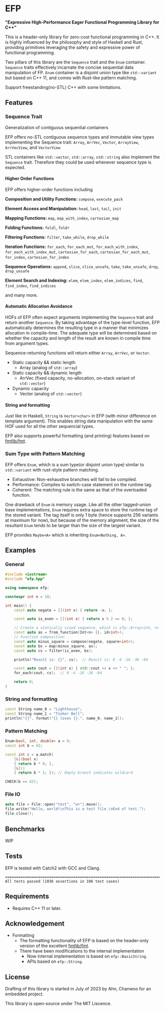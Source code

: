 # EFP

**"Expressive High-Performance Eager Functional Programming Library for C++"**

This is a header-only library for zero-cost functional programming in C++. It is highly influenced by the philosophy and style of Haskell and Rust, providing primitives leveraging the safety and expressive power of functional programming.

Two pillars of this library are the `Sequence` trait and the `Enum` container. `Sequence` traits effectively incarnate the concise sequential data manipulation of FP. `Enum` container is a disjoint union type like `std::variant` but based on C++ 11, and comes with Rust-like pattern matching. 

Support freestanding(no-STL) C++ with some limitations.

## Features

### Sequence Trait

Generalization of contiguous sequential containers

EFP offers no-STL contiguous sequence types and immutable view types implementing the Sequence trait: `Array`, `ArrVec`, `Vector`, `ArrayView`, `ArrVecView`, and `VectorView`

STL containers like `std::vector`, `std::array`, `std::string` also implement the `Sequence` trait. Therefore they could be used whenever sequence type is expected.

#### Higher Order Functions
EFP offers higher-order functions including   

**Composition and Utility Functions:** `compose`, `execute_pack`

**Element Access and Manipulation:** `head`, `last`, `tail`, `init`

**Mapping Functions:** `map`, `map_with_index`, `cartesian_map`

**Folding Functions:** `foldl`, `foldr`

**Filtering Functions:** `filter`, `take_while`, `drop_while`

**Iteration Functions:** `for_each`, `for_each_mut`, `for_each_with_index`, `for_each_with_index_mut`, `cartesian_for_each`, `cartesian_for_each_mut`, `for_index`, `cartesian_for_index`

**Sequence Operations:** `append`, `slice`, `slice_unsafe`, `take`, `take_unsafe`, `drop`, `drop_unsafe`

**Element Search and Indexing:** `elem`, `elem_index`, `elem_indices`, `find`, `find_index`, `find_indices`

and many more.

#### Automatic Allocation Avoidance
HOFs of EFP often expect arguments implementing the `Sequence` trait and return another `Sequence`. By taking advantage of the type-level function, EFP automatically determines the resulting type in a manner that minimizes allocation in compile-time. The adequate type will be determined based on whether the capacity and length of the result are known in compile time from argument types.

Sequence-returning functions will return either `Array`, `ArrVec`, or `Vector`.

- Static capacity && static length
  - Array (analog of `std::array`)
- Static capacity && dynamic length
  - ArrVec (fixed capacity, no-allocation, on-stack variant of `std::vector`)
- Dynamic capacity
  - Vector (analog of `std::vector`)

#### String and formatting
Just like in Haskell, `String` is `Vector<char>` in EFP (with minor difference on template argument). This enables string data manipulation with the same HOF used for all the other sequencial types. 

EFP also supports powerful formatting (and printing) features based on [fmtlib/fmt](https://github.com/fmtlib/fmt).

### Sum Type with Pattern Matching

EFP offers `Enum`, which is a sum type(or disjoint union type) similar to `std::variant` with rust-style pattern matching. 

- Exhaustive: Non-exhaustive branches will fail to be compiled.
- Performance: Compiles to switch-case statement on the runtime tag. 
- Coherent: The matching rule is the same as that of the overloaded function.
  
One drawback of `Enum` is memory usage. Like all the other tagged-union base implementations, `Enum` requires extra space to store the runtime tag of the stored variant. The tag itself is only 1 byte (hence supports 256 variants at maximum for now), but because of the memory alignment, the size of the resultant `Enum` tends to be larger than the size of the largest variant.

EFP provides `Maybe<A>` which is inheriting `Enum<Nothing, A>`. 

## Examples
### General
```cpp
#include <iostream>
#include "efp.hpp"

using namespace efp;

constexpr int n = 10;

int main() {
    const auto negate = [](int x) { return -x; };

    const auto is_even = [](int x) { return x % 2 == 0; };

    // Create a statically sized sequence, which is efp::Array<int, n> with identity function
    const auto as = from_function(Int<n> {}, id<int>);
    // Function composition
    const auto minus_square = compose(negate, square<int>);
    const auto bs = map(minus_square, as);
    const auto cs = filter(is_even, bs);

    println("Result is: {}", cs);  // Result is: 0 -4 -16 -36 -64

    const auto cout = [](int x) { std::cout << x << " "; };
    for_each(cout, cs);  // 0 -4 -16 -36 -64

    return 0;
}
```

### String and formatting
```cpp
const String name_0 = "Lighthouse";
const String name_1 = "Tinker Bell";
println("{}", format("{} loves {}.", name_0, name_1));
``` 

### Pattern Matching
```cpp
Enum<bool, int, double> a = 0;
const int b = 42;

const int c = a.match(
    [&](bool x)
    { return b * 0; },
    [&]()                       
    { return b * 1; }); // Empty branch indicates wildcard

CHECK(b == 42);
```

### File IO
```c++
auto file = File::open("test", "w+").move();
file.write("Hello, world!\nThis is a test file.\nEnd of test.");
file.close();
```

## Benchmarks
WIP

## Tests
EFP is tested with Catch2 with GCC and Clang.
```
===============================================================================
All tests passed (1036 assertions in 106 test cases)
```

## Requirements

- Requires C++ 11 or later.

## Acknowledgement
- Formatting
  - The formatting functionality of EFP is based on the header-only version of the excellent [fmtlib/fmt](https://github.com/fmtlib/fmt).
  - There have been modifications to the internal implementation 
    - Now internal implementation is based on `efp::BasicString`.
    - APIs based on `efp::String`.
  
  
## License

Drafting of this library is started in July of 2023 by Ahn, Chanwoo for an embedded project. 

This library is open-source under The MIT Liscence.